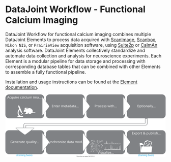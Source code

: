 # DataJoint Workflow - Functional Calcium Imaging

DataJoint Workflow for functional calcium imaging combines multiple DataJoint Elements to process data acquired with [ScanImage](http://scanimage.vidriotechnologies.com), [Scanbox](https://scanbox.org), `Nikon
NIS`, or `PrairieView` acquisition software, using [Suite2p](https://github.com/MouseLand/suite2p) or [CaImAn](https://github.com/flatironinstitute/CaImAn) analysis software. DataJoint Elements collectively standardize and automate data collection and analysis for neuroscience experiments. Each Element is a modular pipeline for data storage and processing with corresponding database tables that can be combined with other Elements to assemble a fully functional pipeline.

Installation and usage instructions can be found at the
[Element documentation](https://datajoint.com/docs/elements/element-calcium-imaging).

![diagram](https://raw.githubusercontent.com/datajoint/element-calcium-imaging/main/images/diagram_flowchart.svg)
